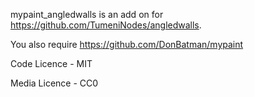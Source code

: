 mypaint_angledwalls is an add on for https://github.com/TumeniNodes/angledwalls.

You also require https://github.com/DonBatman/mypaint

Code Licence - MIT

Media Licence - CC0
